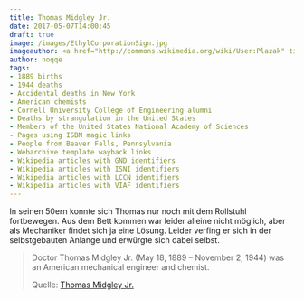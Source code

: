 ```yaml
---
title: Thomas Midgley Jr.
date: 2017-05-07T14:00:45
draft: true
image: /images/EthylCorporationSign.jpg
imageauthor: <a href="http://commons.wikimedia.org/wiki/User:Plazak" title="User:Plazak">Plazak</a>
author: noqqe
tags:
- 1889 births
- 1944 deaths
- Accidental deaths in New York
- American chemists
- Cornell University College of Engineering alumni
- Deaths by strangulation in the United States
- Members of the United States National Academy of Sciences
- Pages using ISBN magic links
- People from Beaver Falls, Pennsylvania
- Webarchive template wayback links
- Wikipedia articles with GND identifiers
- Wikipedia articles with ISNI identifiers
- Wikipedia articles with LCCN identifiers
- Wikipedia articles with VIAF identifiers
---
```


In seinen 50ern konnte sich Thomas nur noch mit dem Rollstuhl fortbewegen.
Aus dem Bett kommen war leider alleine nicht möglich, aber als Mechaniker
findet sich ja eine Lösung. Leider verfing er sich in der selbstgebauten
Anlange und erwürgte sich dabei selbst.

> Doctor Thomas Midgley Jr. (May 18, 1889 – November 2, 1944) was an American
> mechanical engineer and chemist.
>
> Quelle: [Thomas Midgley Jr.](https://en.wikipedia.org/wiki/Thomas_Midgley_Jr.)
